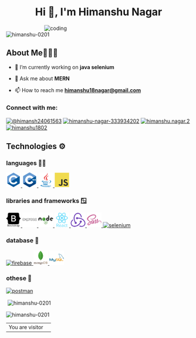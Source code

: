 <h1 align="center">Hi 👋, I'm Himanshu Nagar</h1>
<img align = "right" src="https://img.freepik.com/premium-vector/boy-coding-designing-with-pc-illustration_418302-2378.jpg" alt="coding" width="400" >
<p align="left"> <img src="https://komarev.com/ghpvc/?username=himanshu-0201&label=Profile%20views&color=0e75b6&style=flat" alt="himanshu-0201" /> </p>



## About Me🧑🏼‍💻

- 🔭 I’m currently working on **java selenium**

- 💬 Ask me about **MERN**

- 📫 How to reach me **himanshu18nagar@gmail.com**

<h3 align="left">Connect with me:</h3>
<p align="left">
<a href="https://twitter.com/@himansh24061563" target="blank"><img align="center" src="https://raw.githubusercontent.com/rahuldkjain/github-profile-readme-generator/master/src/images/icons/Social/twitter.svg" alt="@himansh24061563" height="30" width="40" /></a>
<a href="https://linkedin.com/in/himanshu-nagar-333934202" target="blank"><img align="center" src="https://raw.githubusercontent.com/rahuldkjain/github-profile-readme-generator/master/src/images/icons/Social/linked-in-alt.svg" alt="himanshu-nagar-333934202" height="30" width="40" /></a>
<a href="https://instagram.com/himanshu.nagar.2" target="blank"><img align="center" src="https://raw.githubusercontent.com/rahuldkjain/github-profile-readme-generator/master/src/images/icons/Social/instagram.svg" alt="himanshu.nagar.2" height="30" width="40" /></a>
<a href="https://www.leetcode.com/himanshu1802" target="blank"><img align="center" src="https://raw.githubusercontent.com/rahuldkjain/github-profile-readme-generator/master/src/images/icons/Social/leet-code.svg" alt="himanshu1802" height="30" width="40" /></a>
</p>

## Technologies ⚙️

<p align="left">

  ### languages 🧑‍💻
<a href="https://www.cprogramming.com/" target="_blank" rel="noreferrer"> <img
            src="https://raw.githubusercontent.com/devicons/devicon/master/icons/c/c-original.svg" alt="c" width="40"
            height="40" />
    </a><a href="https://www.w3schools.com/cpp/" target="_blank" rel="noreferrer"> <img
            src="https://raw.githubusercontent.com/devicons/devicon/master/icons/cplusplus/cplusplus-original.svg"
            alt="cplusplus" width="40" height="40" /></a><a href="https://www.java.com" target="_blank" rel="noreferrer">
        <img src="https://raw.githubusercontent.com/devicons/devicon/master/icons/java/java-original.svg" alt="java"
            width="40" height="40" /></a><a href="https://developer.mozilla.org/en-US/docs/Web/JavaScript" target="_blank" rel="noreferrer"> <img
            src="https://raw.githubusercontent.com/devicons/devicon/master/icons/javascript/javascript-original.svg"
            alt="javascript" width="40" height="40" /></a>
    
</p>

<p align="left">
  
 ### libraries and frameworks 🪟
<a href="https://getbootstrap.com" target="_blank" rel="noreferrer">
        <img src="https://raw.githubusercontent.com/devicons/devicon/master/icons/bootstrap/bootstrap-plain-wordmark.svg"
            alt="bootstrap" width="40" height="40" />
    </a><a href="https://expressjs.com" target="_blank" rel="noreferrer">
        <img src="https://raw.githubusercontent.com/devicons/devicon/master/icons/express/express-original-wordmark.svg"
            alt="express" width="40" height="40" /></a><a href="https://nodejs.org" target="_blank" rel="noreferrer">
        <img src="https://raw.githubusercontent.com/devicons/devicon/master/icons/nodejs/nodejs-original-wordmark.svg"
            alt="nodejs" width="40" height="40" /></a><a href="https://reactjs.org/" target="_blank" rel="noreferrer"> <img
            src="https://raw.githubusercontent.com/devicons/devicon/master/icons/react/react-original-wordmark.svg"
            alt="react" width="40" height="40" /></a><a href="https://redux.js.org" target="_blank" rel="noreferrer">
        <img src="https://raw.githubusercontent.com/devicons/devicon/master/icons/redux/redux-original.svg" alt="redux"
            width="40" height="40" /></a><a href="https://sass-lang.com" target="_blank" rel="noreferrer"> <img
            src="https://raw.githubusercontent.com/devicons/devicon/master/icons/sass/sass-original.svg" alt="sass"
            width="40" height="40" /></a><a href="https://www.selenium.dev" target="_blank" rel="noreferrer"> <img
            src="https://raw.githubusercontent.com/detain/svg-logos/780f25886640cef088af994181646db2f6b1a3f8/svg/selenium-logo.svg"
            alt="selenium" width="40" height="40" /></a> 
</p>


<p align="left">
  
 ### database 🔮
  <a href="https://firebase.google.com/" target="_blank" rel="noreferrer"> <img
            src="https://www.vectorlogo.zone/logos/firebase/firebase-icon.svg" alt="firebase" width="40" height="40" /></a><a href="https://www.mongodb.com/" target="_blank" rel="noreferrer"> <img
            src="https://raw.githubusercontent.com/devicons/devicon/master/icons/mongodb/mongodb-original-wordmark.svg"
            alt="mongodb" width="40" height="40" /></a><a href="https://www.mysql.com/" target="_blank" rel="noreferrer"> <img
            src="https://raw.githubusercontent.com/devicons/devicon/master/icons/mysql/mysql-original-wordmark.svg"
            alt="mysql" width="40" height="40" /></a>
</p>


### othese 🔨
<p align="left"><a href="https://postman.com" target="_blank" rel="noreferrer">
        <img src="https://www.vectorlogo.zone/logos/getpostman/getpostman-icon.svg" alt="postman" width="40" height="40" /></a>
</p>


<p>&nbsp;<img align="center" src="https://github-readme-stats.vercel.app/api?username=himanshu-0201&show_icons=true&locale=en" alt="himanshu-0201" /></p>

<p><img align="center" src="https://github-readme-streak-stats.herokuapp.com/?user=himanshu-0201&" alt="himanshu-0201" /></p>


<table>
  <tr>
    <td>You are visitor</td>
    <td><img src="https://profile-counter.glitch.me/manish-44/count.svg" alt="" /></td>
  </tr>
</table>

